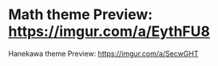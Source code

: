# Math theme Preview: https://imgur.com/a/EythFU8
Hanekawa theme Preview: https://imgur.com/a/SecwGHT


